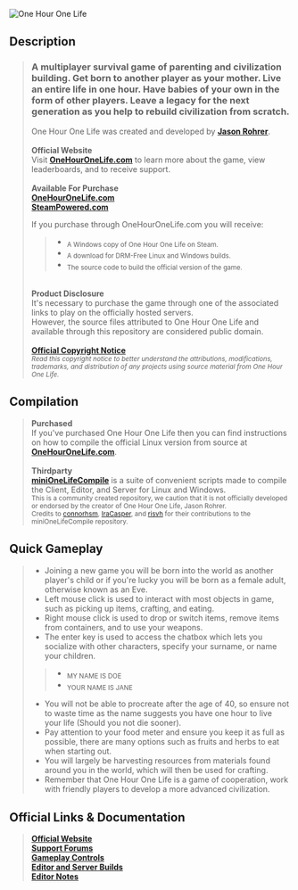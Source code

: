 ![One Hour One Life](./documentation/art/logo2_1200.png)


## **Description**
> ### A multiplayer survival game of parenting and civilization building. Get born to another player as your mother. Live an entire life in one hour. Have babies of your own in the form of other players. Leave a legacy for the next generation as you help to rebuild civilization from scratch.
> One Hour One Life was created and developed by [**Jason Rohrer**](https://github.com/jasonrohrer).
\
\
>**Official Website**\
>Visit [**OneHourOneLife.com**](http://onehouronelife.com/) to learn more about the game, view leaderboards, and to receive support.
\
\
>**Available For Purchase**\
>[**OneHourOneLife.com**](http://onehouronelife.com/)\
>[**SteamPowered.com**](https://store.steampowered.com/app/595690/One_Hour_One_Life/)
>
>If you purchase through OneHourOneLife.com you will receive:
>>+ <sub>A Windows copy of One Hour One Life on Steam.</sub>
>>+ <sub>A download for DRM-Free Linux and Windows builds.</sub> 
>>+ <sub>The source code to build the official version of the game.</sub>
>
>\
>**Product Disclosure**\
>It's necessary to purchase the game through one of the associated links to play on the officially hosted servers. \
>However, the source files attributed to One Hour One Life and available through this repository are considered public domain.\
\
>[**Official Copyright Notice**](./no_copyright.txt)\
><sub>*Read this copyright notice to better understand the attributions, modifications, trademarks, and distribution of any projects using source material from One Hour One Life.*</sub>

## **Compilation**
>**Purchased**\
>If you've purchased One Hour One Life then you can find instructions on how to compile the official Linux version from source at\
>[**OneHourOneLife.com**](http://onehouronelife.com/compileNotes.php). \
>\
>**Thirdparty**\
>[**miniOneLifeCompile**](https://github.com/risvh/miniOneLifeCompile) is a suite of convenient scripts made to compile the Client, Editor, and Server for Linux and Windows.\
><sub>This is a community created repository, we caution that it is not officially developed or endorsed by the creator of One Hour One Life, Jason Rohrer.</sub>\
><sub>Credits to [connorhsm](https://github.com/connorhsm), [IraCasper](https://github.com/IraCasper), and [risvh](https://github.com/risvh) for their contributions to the miniOneLifeCompile repository.
  

## **Quick Gameplay**
>+ Joining a new game you will be born into the world as another player's child or if you're lucky you will be born as a female adult, otherwise known as an Eve.
>+ Left mouse click is used to interact with most objects in game, such as picking up items, crafting, and eating.
>+ Right mouse click is used to drop or switch items, remove items from containers, and to use your weapons.
>+ The enter key is used to access the chatbox which lets you socialize with other characters, specify your surname, or name your children.
>>+ <sub>MY NAME IS DOE</sub>
>>+ <sub>YOUR NAME IS JANE</sub>
>+ You will not be able to procreate after the age of 40, so ensure not to waste time as the name suggests you have one hour to live your life (Should you not die sooner).
>+ Pay attention to your food meter and ensure you keep it as full as possible, there are many options such as fruits and herbs to eat when starting out.
>+ You will largely be harvesting resources from materials found around you in the world, which will then be used for crafting.
>+ Remember that One Hour One Life is a game of cooperation, work with friendly players to develop a more advanced civilization.

## **Official Links & Documentation**
>[**Official Website**](https://onehouronelife.com)\
>[**Support Forums**](https://onehouronelife.com/forums/)\
>[**Gameplay Controls**](./documentation/Readme.txt)\
>[**Editor and Server Builds**](./documentation/EditorAndServerBuildNotes.txt)\
>[**Editor Notes**](./documentation/EditorNotes.txt)
